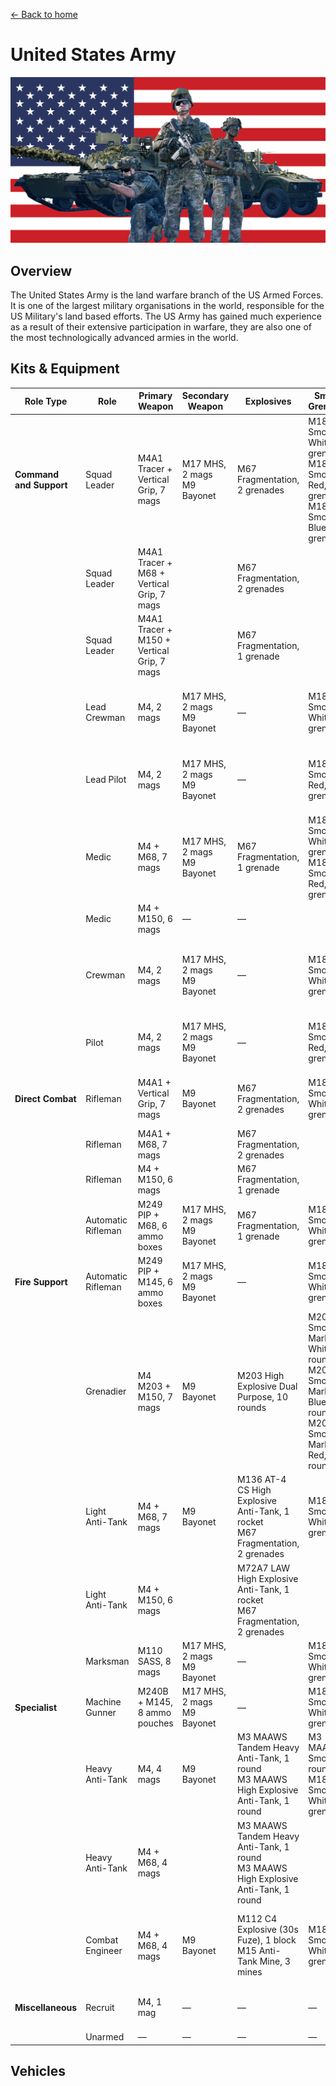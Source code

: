 [← Back to home](../../README.md)

# United States Army

![United States Army](./united-states-army.png)

## Overview
The United States Army is the land warfare branch of the US Armed Forces. It is one of the largest military organisations in the world, responsible for the US Military's land based efforts. The US Army has gained much experience as a result of their extensive participation in warfare, they are also one of the most technologically advanced armies in the world.

## Kits & Equipment
| Role Type            | Role            | Primary Weapon                                                       | Secondary Weapon                                                   | Explosives                                               | Smoke Grenades                                                             | Medical Supplies                     | Addtl. Equipment                                                            |
|----------------------|-----------------|----------------------------------------------------------------------|----------------------------------------------------------------------|----------------------------------------------------------|----------------------------------------------------------------------------|--------------------------------------|----------------------------------------------------------------------------|
| **Command and Support** | Squad Leader    | M4A1 Tracer + Vertical Grip, 7 mags                                   | M17 MHS, 2 mags<br>M9 Bayonet                                         | M67 Fragmentation, 2 grenades                                | M18 Smoke White, 2 grenades<br>M18 Smoke Red, 1 grenade<br>M18 Smoke Blue, 1 grenade | Field Dressing, 2 packages            | Field Binoculars<br>Rally Point                                               |
|                      | Squad Leader    | M4A1 Tracer + M68 + Vertical Grip, 7 mags                             |                                                                      | M67 Fragmentation, 2 grenades                                |                                                                        |                                      |                                                                            |
|                      | Squad Leader    | M4A1 Tracer + M150 + Vertical Grip, 7 mags                            |                                                                      | M67 Fragmentation, 1 grenade                                |                                                                        |                                      |                                                                            |
|                      | Lead Crewman     | M4, 2 mags                                                           | M17 MHS, 2 mags<br>M9 Bayonet                                         | —                                                          | M18 Smoke White, 2 grenades                                                | Field Dressing, 2 packages            | Field Binoculars<br>Vehicle Repair Tools<br>Rally Point                      |
|                      | Lead Pilot       | M4, 2 mags                                                           | M17 MHS, 2 mags<br>M9 Bayonet                                         | —                                                          | M18 Smoke Red, 2 grenades                                                  | Field Dressing, 2 packages            | Field Binoculars<br>Vehicle Repair Tools<br>Rally Point                      |
|                      | Medic            | M4 + M68, 7 mags                                                     | M17 MHS, 2 mags<br>M9 Bayonet                                         | M67 Fragmentation, 1 grenade                                | M18 Smoke White, 2 grenades<br>M18 Smoke Red, 2 grenades                   | Field Dressing, 9 packages<br>Medical Kit | Entrenching Tool<br>Field Binoculars                                          |
|                      | Medic            | M4 + M150, 6 mags                                                    | —                                                                    | —                                                          |                                                                        |                                      | Entrenching Tool                                                             |
|                      | Crewman          | M4, 2 mags                                                           | M17 MHS, 2 mags<br>M9 Bayonet                                         | —                                                          | M18 Smoke White, 2 grenades                                                | Field Dressing, 2 packages            | Entrenching Tool<br>Field Binoculars<br>Vehicle Repair Tools                 |
|                      | Pilot            | M4, 2 mags                                                           | M17 MHS, 2 mags<br>M9 Bayonet                                         | —                                                          | M18 Smoke Red, 2 grenades                                                  | Field Dressing, 2 packages            | Field Binoculars<br>Vehicle Repair Tools                                     |
| **Direct Combat**     | Rifleman         | M4A1 + Vertical Grip, 7 mags                                         | M9 Bayonet                                                           | M67 Fragmentation, 2 grenades                                | M18 Smoke White, 2 grenades                                                | Field Dressing, 2 packages            | Entrenching Tool<br>Ammo Bag<br>Field Binoculars                             |
|                      | Rifleman         | M4A1 + M68, 7 mags                                                   |                                                                      | M67 Fragmentation, 2 grenades                                |                                                                        |                                      |                                                                            |
|                      | Rifleman         | M4 + M150, 6 mags                                                    |                                                                      | M67 Fragmentation, 1 grenade                                |                                                                        |                                      | Entrenching Tool<br>Ammo Bag                                                 |
|                      | Automatic Rifleman | M249 PIP + M68, 6 ammo boxes                                          | M17 MHS, 2 mags<br>M9 Bayonet                                         | M67 Fragmentation, 1 grenade                                | M18 Smoke White, 2 grenades                                                | Field Dressing, 2 packages            | Entrenching Tool<br>Field Binoculars                                          |
| **Fire Support**      | Automatic Rifleman | M249 PIP + M145, 6 ammo boxes                                         | M17 MHS, 2 mags<br>M9 Bayonet                                         | —                                                          | M18 Smoke White, 2 grenades                                                | Field Dressing, 2 packages            | Entrenching Tool                                                             |
|                      | Grenadier        | M4 M203 + M150, 7 mags                                               | M9 Bayonet                                                           | M203 High Explosive Dual Purpose, 10 rounds                | M203 Smoke Marker White, 2 rounds<br>M203 Smoke Marker Blue, 2 rounds<br>M203 Smoke Marker Red, 2 rounds | Field Dressing, 2 packages            | Entrenching Tool                                                             |
|                      | Light Anti-Tank  | M4 + M68, 7 mags                                                     | M9 Bayonet                                                           | M136 AT-4 CS High Explosive Anti-Tank, 1 rocket<br>M67 Fragmentation, 2 grenades | M18 Smoke White, 2 grenades                                                | Field Dressing, 2 packages            | Entrenching Tool<br>Field Binoculars                                          |
|                      | Light Anti-Tank  | M4 + M150, 6 mags                                                    |                                                                      | M72A7 LAW High Explosive Anti-Tank, 1 rocket<br>M67 Fragmentation, 2 grenades |                                                                        |                                      | Entrenching Tool                                                             |
|                      | Marksman         | M110 SASS, 8 mags                                                    | M17 MHS, 2 mags<br>M9 Bayonet                                         | —                                                          | M18 Smoke White, 2 grenades                                                | Field Dressing, 2 packages            | Entrenching Tool<br>Field Binoculars                                          |
| **Specialist**        | Machine Gunner   | M240B + M145, 8 ammo pouches                                         | M17 MHS, 2 mags<br>M9 Bayonet                                         | —                                                          | M18 Smoke White, 2 grenades                                                | Field Dressing, 2 packages            | Entrenching Tool                                                             |
|                      | Heavy Anti-Tank  | M4, 4 mags                                                           | M9 Bayonet                                                           | M3 MAAWS Tandem Heavy Anti-Tank, 1 round<br>M3 MAAWS High Explosive Anti-Tank, 1 round | M3 MAAWS Smoke, 2 rounds<br>M18 Smoke White, 2 grenades                    | Field Dressing, 2 packages            | Entrenching Tool<br>Field Binoculars                                          |
|                      | Heavy Anti-Tank  | M4 + M68, 4 mags                                                     |                                                                      | M3 MAAWS Tandem Heavy Anti-Tank, 1 round<br>M3 MAAWS High Explosive Anti-Tank, 1 round |                                                                        |                                      | Entrenching Tool                                                             |
|                      | Combat Engineer  | M4 + M68, 4 mags                                                     | M9 Bayonet                                                           | M112 C4 Explosive (30s Fuze), 1 block<br>M15 Anti-Tank Mine, 3 mines | M18 Smoke White, 2 grenades                                                | Field Dressing, 2 packages            | Entrenching Tool<br>Vehicle Repair Tools<br>Sandbags<br>Razor Wire            |
| **Miscellaneous**     | Recruit          | M4, 1 mag                                                            | —                                                                    | —                                                          | —                                                                      | Field Dressing, 1 package              | Entrenching Tool                                                             |
|                      | Unarmed          | —                                                                    | —                                                                    | —                                                          | —                                                                      | —                                    | —                                                                          |


## Vehicles
